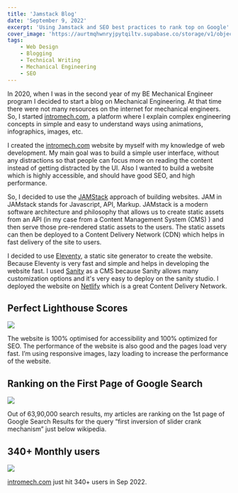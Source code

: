 ```yaml
---
title: 'Jamstack Blog'
date: 'September 9, 2022'
excerpt: 'Using Jamstack and SEO best practices to rank top on Google'
cover_image: 'https://aurtmqhwnryjpytqiltv.supabase.co/storage/v1/object/public/projects/intromech/intromech.jpg'
tags:
    - Web Design
    - Blogging
    - Technical Writing
    - Mechanical Engineering
    - SEO
---
```

In 2020, when I was in the second year of my BE Mechanical Engineer program I decided to start a blog on Mechanical Engineering. At that time there were not many resources on the internet for mechanical engineers. So, I started [intromech.com](https://intromech.com/), a platform where I explain complex engineering concepts in simple and easy to understand ways using animations, infographics, images, etc.

I created the [intromech.com](https://intromech.com/) website by myself with my knowledge of web development. My main goal was to build a simple user interface, without any distractions so that people can focus more on reading the content instead of getting distracted by the UI. Also I wanted to build a website which is highly accessible, and should have good SEO, and high performance.

So, I decided to use the [JAMStack](https://www.netlify.com/jamstack/) approach of building websites. JAM in JAMstack stands for Javascript, API, Markup. JAMstack is a modern software architecture and philosophy that allows us to create static assets from an API (in my case from a Content Management System (CMS) ) and then serve those pre-rendered static assets to the users. The static assets can then be deployed to a Content Delivery Network (CDN) which helps in fast delivery of the site to users.



I decided to use [Eleventy](https://www.11ty.dev/), a static site generator to create the website. Because Eleventy is very fast and simple and helps in developing the website fast. I used [Sanity](https://www.sanity.io/) as a CMS because Sanity allows many customization options and it's very easy to deploy on the sanity studio. I deployed the website on [Netlify](https://www.netlify.com/) which is a great Content Delivery Network.

## Perfect Lighthouse Scores

<img src="/assets/img/projects/intromech/intromech-scores.png" class="img-fluid" />

The website is 100% optimised for accessibility and 100% optimized for SEO. The performance of the website is also good and the pages load very fast. I’m using responsive images, lazy loading to increase the performance of the website.


## Ranking on the First Page of Google Search


<img class="img-fluid" src="/assets/img/projects/intromech/intromech-ranking.png" />

Out of 63,90,000 search results, my articles are ranking on the 1st page of Google Search Results for the query “first inversion of slider crank mechanism” just below wikipedia.

## 340+ Monthly users

<img src="/assets/img/projects/intromech/intromech-analytics.png" class="img-fluid mx-auto" />

[intromech.com](https://intromech.com) just hit 340+ users in Sep 2022.



